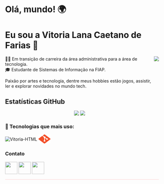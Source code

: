 # Olá, mundo! 🌍 
# Eu sou a Vitoria Lana Caetano de Farias 🌸


<p align="center">
  <img height="300em" src="https://user-images.githubusercontent.com/97471199/230774187-e482399b-492c-4c17-a831-0314bf90526e.png" align="right"/>
</p>

👩‍💻 Em transição de carreira da área administrativa para a área de tecnologia.<br>
🎓 Estudante de Sistemas de Informação na FIAP.<br>

Paixão por artes e tecnologia, dentre meus hobbies estão jogos, assistir, ler e explorar novidades no mundo tech.

## Estatísticas GitHub

<div align="center">
  <img height="150em" src="https://github-readme-stats.vercel.app/api?username=vickyeqq&show_icons=true&theme=buefy&include_all_commits=true&count_private=true"/>
  <img height="150em" src="https://github-readme-stats.vercel.app/api/top-langs/?username=vickyeqq&layout=compact&langs_count=7&theme=buefy"/>
</div>

### 💖 Tecnologias que mais uso:
<div style="display: inline-block;">
  <img align="center" alt="Vitoria-HTML" height="30" width="40" src="https://user-images.githubusercontent.com/74669052/211087011-aeaceb87-67f7-4978-a428-769ed7af68c5.svg">
  <img align="center" alt="Vitoria-GIT" height="30" width="40" src="https://github.com/devicons/devicon/blob/v2.15.1/icons/git/git-original.svg">
</div>

### Contato
<div style="display: inline_block">
  <a href="https://www.linkedin.com/in/vitorialana/" target="_blank"><img src="https://i.ibb.co/Kx2GSrT/linkedin.png" width="40" height="40"></a>
  <a href="mailto:vit_lana@hotmail.com"><img src="https://cdn.icon-icons.com/icons2/2642/PNG/512/google_mail_gmail_logo_icon_159346.png" width="40" height="40"/></a>
  <a href="https://wa.me/5511968702939"><img src="https://cdn.icon-icons.com/icons2/2429/PNG/512/whatsapp_logo_icon_147205.png" width="40" height="40"/></a>
</div>

<hr style="background-color: #ffcccb; border-radius: 1px; ">


